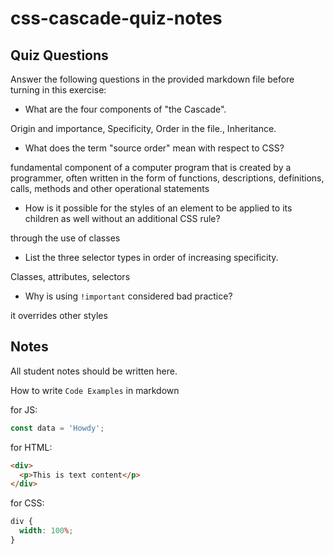 # css-cascade-quiz-notes

## Quiz Questions

Answer the following questions in the provided markdown file before turning in this exercise:

- What are the four components of "the Cascade".

Origin and importance, Specificity, Order in the file., Inheritance.

- What does the term "source order" mean with respect to CSS?

fundamental component of a computer program that is created by a programmer, often written in the form of functions, descriptions, definitions, calls, methods and other operational statements

- How is it possible for the styles of an element to be applied to its children as well without an additional CSS rule?

through the use of classes

- List the three selector types in order of increasing specificity.

Classes, attributes, selectors

- Why is using `!important` considered bad practice?

it overrides other styles

## Notes

All student notes should be written here.

How to write `Code Examples` in markdown

for JS:

```javascript
const data = 'Howdy';
```

for HTML:

```html
<div>
  <p>This is text content</p>
</div>
```

for CSS:

```css
div {
  width: 100%;
}
```
